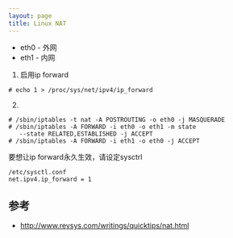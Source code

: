 ```yaml
---
layout: page
title: Linux NAT
---
```


- eth0 - 外网
- eth1 - 内网

1. 启用ip forward

```
# echo 1 > /proc/sys/net/ipv4/ip_forward
```

2. 

```
# /sbin/iptables -t nat -A POSTROUTING -o eth0 -j MASQUERADE
# /sbin/iptables -A FORWARD -i eth0 -o eth1 -m state
   --state RELATED,ESTABLISHED -j ACCEPT
# /sbin/iptables -A FORWARD -i eth1 -o eth0 -j ACCEPT
```

要想让ip forward永久生效，请设定sysctrl
```
/etc/sysctl.conf
net.ipv4.ip_forward = 1
```


## 参考

- http://www.revsys.com/writings/quicktips/nat.html
